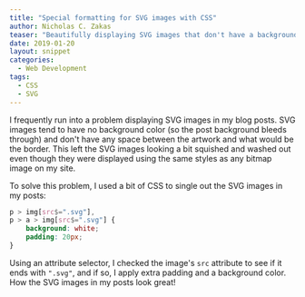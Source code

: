 ```yaml
---
title: "Special formatting for SVG images with CSS"
author: Nicholas C. Zakas
teaser: "Beautifully displaying SVG images that don't have a background color or padding."
date: 2019-01-20
layout: snippet
categories:
  - Web Development
tags:
  - CSS
  - SVG
---
```


I frequently run into a problem displaying SVG images in my blog posts. SVG images tend to have no background color (so the post background bleeds through) and don't have any space between the artwork and what would be the border. This left the SVG images looking a bit squished and washed out even though they were displayed using the same styles as any bitmap image on my site.

To solve this problem, I used a bit of CSS to single out the SVG images in my posts:

```css
p > img[src$=".svg"],
p > a > img[src$=".svg"] {
    background: white;
    padding: 20px;
}
```

Using an attribute selector, I checked the image's `src` attribute to see if it ends with `".svg"`, and if so, I apply extra padding and a background color. How the SVG images in my posts look great!
